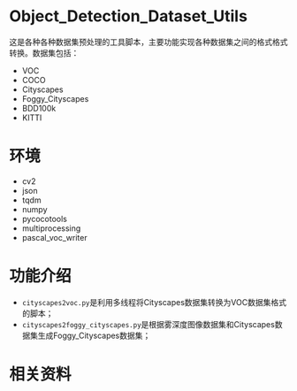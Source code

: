 # Object_Detection_Dataset_Utils
这是各种各种数据集预处理的工具脚本，主要功能实现各种数据集之间的格式格式转换。数据集包括：
- VOC
- COCO
- Cityscapes
- Foggy_Cityscapes
- BDD100k
- KITTI

# 环境
- cv2 
- json
- tqdm
- numpy
- pycocotools
- multiprocessing
- pascal_voc_writer

# 功能介绍
- `cityscapes2voc.py`是利用多线程将Cityscapes数据集转换为VOC数据集格式的脚本；
- `cityscapes2foggy_cityscapes.py`是根据雾深度图像数据集和Cityscapes数据集生成Foggy_Cityscapes数据集；

# 相关资料